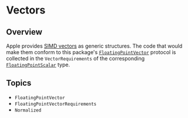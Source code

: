 # Vectors

## Overview

Apple provides [SIMD vectors](https://developer.apple.com/documentation/swift/simd-vector-types) as generic structures.  The code that would make them conform to this package's [`FloatingPointVector`](doc:FloatingPointVector) protocol is collected in the `VectorRequirements` of the corresponding [`FloatingPointScalar`](doc:FloatingPointScalar) type.

## Topics

- ``FloatingPointVector``
- ``FloatingPointVectorRequirements``
- ``Normalized``
